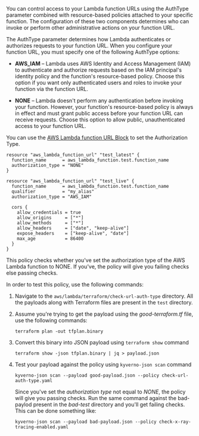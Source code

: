 You can control access to your Lambda function URLs using the AuthType parameter combined with resource-based policies attached to your specific function. The configuration of these two components determines who can invoke or perform other administrative actions on your function URL.

The AuthType parameter determines how Lambda authenticates or authorizes requests to your function URL. When you configure your function URL, you must specify one of the following AuthType options:

- **AWS_IAM** – Lambda uses AWS Identity and Access Management (IAM) to authenticate and authorize requests based on the IAM principal's identity policy and the function's resource-based policy. Choose this option if you want only authenticated users and roles to invoke your function via the function URL.

- **NONE** – Lambda doesn't perform any authentication before invoking your function. However, your function's resource-based policy is always in effect and must grant public access before your function URL can receive requests. Choose this option to allow public, unauthenticated access to your function URL.

You can use the [AWS Lambda function URL Block](https://registry.terraform.io/providers/hashicorp/aws/latest/docs/resources/lambda_function_url) to set the Authorization Type.

```
resource "aws_lambda_function_url" "test_latest" {
  function_name      = aws_lambda_function.test.function_name
  authorization_type = "NONE"
}

resource "aws_lambda_function_url" "test_live" {
  function_name      = aws_lambda_function.test.function_name
  qualifier          = "my_alias"
  authorization_type = "AWS_IAM"

  cors {
    allow_credentials = true
    allow_origins     = ["*"]
    allow_methods     = ["*"]
    allow_headers     = ["date", "keep-alive"]
    expose_headers    = ["keep-alive", "date"]
    max_age           = 86400
  }
}
```

This policy checks whether you've set the authorization type of the AWS Lambda function to NONE. If you've, the policy will give you failing checks else passing checks.

In order to test this policy, use the following commands:

1. Navigate to the `aws/lambda/terraform/check-url-auth-type` directory. All the payloads along with Terraform files are present in the `test` directory.

2. Assume you're trying to get the payload using the *good-terraform.tf* file, use the following commands:
   ```
   terraform plan -out tfplan.binary
   ```
3. Convert this binary into JSON payload using `terraform show` command
   ```
   terraform show -json tfplan.binary | jq > payload.json
   ```
4. Test your payload against the policy using `kyverno-json scan` command
   ```
   kyverno-json scan --payload good-payload.json --policy check-url-auth-type.yaml
   ```
   Since you've set the *authorization type* not equal to *NONE*, the policy will give you passing checks. Run the same command against the bad-paylod present in the *bad-test* directory and you'll get failing checks. This can be done something like:
   ```
   kyverno-json scan --payload bad-payload.json --policy check-x-ray-tracing-enabled.yaml
   ```
